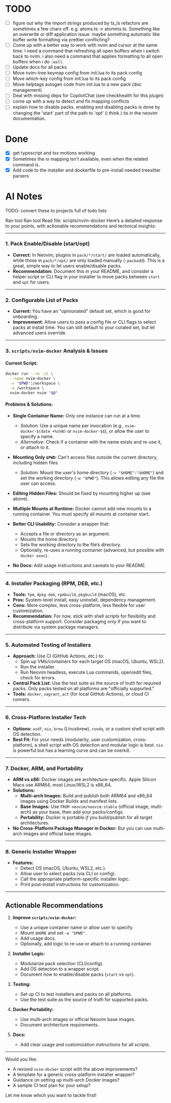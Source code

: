# TODO

- [ ] figure out why the import strings produced by ts_ls refactors are sometimes a few chars off. e.g. atoms.ts -> atomms.ts. Something like an overwrite or diff application issue. maybe something automatic like buffer write formatting via prettier conflicting?
- [ ] Come up with a better way to work with nvim and cursor at the same time. I need a command that refreshing all open buffers when i switch back to nvim. i also need a command that applies formatting to all open buffers when i do `:wall`.
- [ ] Update docs for all packs 
- [ ] Move nvim-tree keymap config from init.lua to its pack config
- [ ] Move which-key config from init.lua to its pack config
- [ ] Move helptags autogen code from init.lua to a new pack (doc management)
- [ ] Deal with missing deps for CopilotChat (see checkhealth for this plugin) 
- [ ] come up with a way to detect and fix mapping conflicts
- [ ] explain how to disable packs. enabling and disabling packs is done by changing the 'start' part of the path to 'opt' (i think.) its in the neovim documentation. 

# Done

- [x] get typescript and tsx motions working
- [x] Sometimes the <Leader>oi mapping isn't available, even when the related command is. 
- [x] Add code to the installer and dockerfile to pre-install needed treesitter parsers

# AI Notes

TODO: convert these to projects full of todo lists

Ran tool
Ran tool
Read file: scripts/nvim-docker
Here’s a detailed response to your points, with actionable recommendations and technical insights:

---

### 1. **Pack Enable/Disable (start/opt)**
- **Correct:** In Neovim, plugins in `pack/*/start/` are loaded automatically, while those in `pack/*/opt/` are only loaded manually (`:packadd`). This is a great, simple way to let users enable/disable packs.
- **Recommendation:** Document this in your README, and consider a helper script or CLI flag in your installer to move packs between `start` and `opt` for users.

---

### 2. **Configurable List of Packs**
- **Current:** You have an "opinionated" default set, which is good for onboarding.
- **Improvement:** Allow users to pass a config file or CLI flags to select packs at install time. You can still default to your curated set, but let advanced users override.

---

### 3. **`scripts/nvim-docker` Analysis & Issues**

#### **Current Script:**
```bash
docker run --rm -it \
  --name nvim-docker \
  -v "$PWD":/workspace \
  -w /workspace \
  nvim-docker nvim "$@"
```

#### **Problems & Solutions:**

- **Single Container Name:** Only one instance can run at a time.
  - *Solution:* Use a unique name per invocation (e.g., `nvim-docker-$(date +%s%N)` or `nvim-docker-$$`), or allow the user to specify a name.
  - *Alternative:* Check if a container with the name exists and re-use it, or attach to it.

- **Mounting Only `$PWD`:** Can't access files outside the current directory, including hidden files.
  - *Solution:* Mount the user's home directory (`-v "$HOME":"$HOME"`) and set the working directory (`-w "$PWD"`). This allows editing any file the user can access.

- **Editing Hidden Files:** Should be fixed by mounting higher up (see above).

- **Multiple Mounts at Runtime:** Docker cannot add new mounts to a running container. You must specify all mounts at container start.

- **Better CLI Usability:** Consider a wrapper that:
  - Accepts a file or directory as an argument.
  - Mounts the home directory.
  - Sets the working directory to the file’s directory.
  - Optionally, re-uses a running container (advanced, but possible with `docker exec`).

- **No Docs:** Add usage instructions and caveats to your README.

---

### 4. **Installer Packaging (RPM, DEB, etc.)**
- **Tools:** `fpm`, `dpkg-deb`, `rpmbuild`, `pkgbuild` (macOS), etc.
- **Pros:** System-level install, easy uninstall, dependency management.
- **Cons:** More complex, less cross-platform, less flexible for user customization.
- **Recommendation:** For now, stick with shell scripts for flexibility and cross-platform support. Consider packaging only if you want to distribute via system package managers.

---

### 5. **Automated Testing of Installers**
- **Approach:** Use CI (GitHub Actions, etc.) to:
  - Spin up VMs/containers for each target OS (macOS, Ubuntu, WSL2).
  - Run the installer.
  - Run Neovim headless, execute Lua commands, open/edit files, check for errors.
- **Central Pack List:** Use the test suite as the source of truth for required packs. Only packs tested on all platforms are "officially supported."
- **Tools:** `docker`, `vagrant`, `act` (for local GitHub Actions), or cloud CI runners.

---

### 6. **Cross-Platform Installer Tech**
- **Options:** `asdf`, `nix`, `brew` (Linuxbrew), `conda`, or a custom shell script with OS detection.
- **Best Fit:** For your needs (modularity, user customization, cross-platform), a shell script with OS detection and modular logic is best. `nix` is powerful but has a learning curve and can be overkill.

---

### 7. **Docker, ARM, and Portability**
- **ARM vs x86:** Docker images are architecture-specific. Apple Silicon Macs use ARM64, most Linux/WSL2 is x86_64.
- **Solutions:**
  - **Multi-arch Images:** Build and publish both ARM64 and x86_64 images using Docker Buildx and manifest lists.
  - **Base Images:** Use `FROM neovim/neovim:stable` (official image, multi-arch) as your base, then add your packs/configs.
  - **Portability:** Docker is portable *if* you build/publish for all target architectures.
- **No Cross-Platform Package Manager in Docker:** But you can use multi-arch images and official base images.

---

### 8. **Generic Installer Wrapper**
- **Features:**
  - Detect OS (macOS, Ubuntu, WSL2, etc.).
  - Allow user to select packs (via CLI or config).
  - Call the appropriate platform-specific installer logic.
  - Print post-install instructions for customization.

---

## **Actionable Recommendations**

1. **Improve `scripts/nvim-docker`:**
   - Use a unique container name or allow user to specify.
   - Mount `$HOME` and set `-w "$PWD"`.
   - Add usage docs.
   - Optionally, add logic to re-use or attach to a running container.

2. **Installer Logic:**
   - Modularize pack selection (CLI/config).
   - Add OS detection to a wrapper script.
   - Document how to enable/disable packs (`start` vs `opt`).

3. **Testing:**
   - Set up CI to test installers and packs on all platforms.
   - Use the test suite as the source of truth for supported packs.

4. **Docker Portability:**
   - Use multi-arch images or official Neovim base images.
   - Document architecture requirements.

5. **Docs:**
   - Add clear usage and customization instructions for all scripts.

---

Would you like:
- A revised `nvim-docker` script with the above improvements?
- A template for a generic cross-platform installer wrapper?
- Guidance on setting up multi-arch Docker images?
- A sample CI test plan for your setup?

Let me know which you want to tackle first!